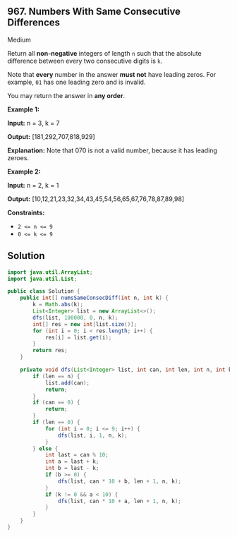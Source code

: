 ## 967\. Numbers With Same Consecutive Differences

Medium

Return all **non-negative** integers of length `n` such that the absolute difference between every two consecutive digits is `k`.

Note that **every** number in the answer **must not** have leading zeros. For example, `01` has one leading zero and is invalid.

You may return the answer in **any order**.

**Example 1:**

**Input:** n = 3, k = 7

**Output:** [181,292,707,818,929]

**Explanation:** Note that 070 is not a valid number, because it has leading zeroes.

**Example 2:**

**Input:** n = 2, k = 1

**Output:** [10,12,21,23,32,34,43,45,54,56,65,67,76,78,87,89,98]

**Constraints:**

*   `2 <= n <= 9`
*   `0 <= k <= 9`

## Solution

```java
import java.util.ArrayList;
import java.util.List;

public class Solution {
    public int[] numsSameConsecDiff(int n, int k) {
        k = Math.abs(k);
        List<Integer> list = new ArrayList<>();
        dfs(list, 100000, 0, n, k);
        int[] res = new int[list.size()];
        for (int i = 0; i < res.length; i++) {
            res[i] = list.get(i);
        }
        return res;
    }

    private void dfs(List<Integer> list, int can, int len, int n, int k) {
        if (len == n) {
            list.add(can);
            return;
        }
        if (can == 0) {
            return;
        }
        if (len == 0) {
            for (int i = 0; i <= 9; i++) {
                dfs(list, i, 1, n, k);
            }
        } else {
            int last = can % 10;
            int a = last + k;
            int b = last - k;
            if (b >= 0) {
                dfs(list, can * 10 + b, len + 1, n, k);
            }
            if (k != 0 && a < 10) {
                dfs(list, can * 10 + a, len + 1, n, k);
            }
        }
    }
}
```